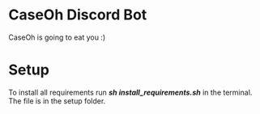 # CaseOh Discord Bot

CaseOh is going to eat you :)

# Setup
To install all requirements run ***sh install_requirements.sh*** in the terminal.
The file is in the setup folder.
